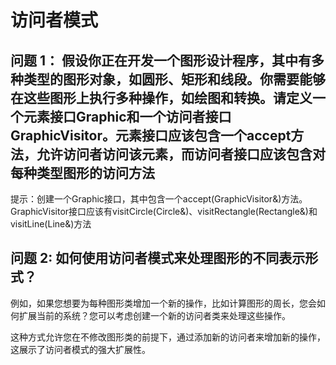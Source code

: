 # 访问者模式

## 问题 1： 假设你正在开发一个图形设计程序，其中有多种类型的图形对象，如圆形、矩形和线段。你需要能够在这些图形上执行多种操作，如绘图和转换。请定义一个元素接口Graphic和一个访问者接口GraphicVisitor。元素接口应该包含一个accept方法，允许访问者访问该元素，而访问者接口应该包含对每种类型图形的访问方法

提示：创建一个Graphic接口，其中包含一个accept(GraphicVisitor&)方法。GraphicVisitor接口应该有visitCircle(Circle&)、visitRectangle(Rectangle&)和visitLine(Line&)方法

## 问题 2: 如何使用访问者模式来处理图形的不同表示形式？

例如，如果您想要为每种图形类增加一个新的操作，比如计算图形的周长，您会如何扩展当前的系统？您可以考虑创建一个新的访问者类来处理这些操作。

这种方式允许您在不修改图形类的前提下，通过添加新的访问者来增加新的操作，这展示了访问者模式的强大扩展性。
